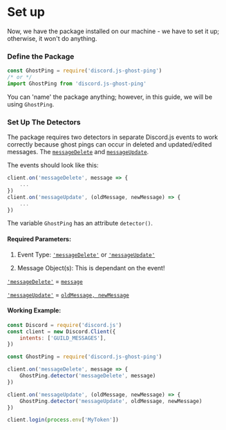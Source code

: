# Set up
Now, we have the package installed on our machine - we have to set it up; otherwise, it won't do anything.

### Define the Package
```js
const GhostPing = require('discord.js-ghost-ping')
/* or */
import GhostPing from 'discord.js-ghost-ping'
```
You can 'name' the package anything; however, in this guide, we will be using `GhostPing`.

### Set Up The Detectors
The package requires two detectors in separate Discord.js events to work correctly because ghost pings can occur in deleted and updated/edited messages. The [`messageDelete`](https://discord.js.org/#/docs/main/stable/class/Client?scrollTo=e-messageDelete) and [`messageUpdate`](https://discord.js.org/#/docs/main/stable/class/Client?scrollTo=e-messageUpdate). 

The events should look like this:
```js
client.on('messageDelete', message => { 
    ...
})
client.on('messageUpdate', (oldMessage, newMessage) => {
    ...
})
```

The variable `GhostPing` has an attribute `detector()`.
#### **Required Parameters:**
1. Event Type: [`'messageDelete'`](https://discord.js.org/#/docs/main/stable/class/Client?scrollTo=e-messageDelete) or [`'messageUpdate'`](https://discord.js.org/#/docs/main/stable/class/Client?scrollTo=e-messageUpdate)

2. Message Object(s): This is dependant on the event!

[`'messageDelete'`](https://discord.js.org/#/docs/main/stable/class/Client?scrollTo=e-messageDelete) = [`message`](https://discord.js.org/#/docs/main/stable/class/Client?scrollTo=e-messageDelete)

[`'messageUpdate'`](https://discord.js.org/#/docs/main/stable/class/Client?scrollTo=e-messageUpdate) = [`oldMessage, newMessage`](https://discord.js.org/#/docs/main/stable/class/Client?scrollTo=e-messageUpdate)


#### **Working Example:**
```js
const Discord = require('discord.js')
const client = new Discord.Client({
    intents: ['GUILD_MESSAGES'],
})

const GhostPing = require('discord.js-ghost-ping')

client.on('messageDelete', message => {
    GhostPing.detector('messageDelete', message)
})

client.on('messageUpdate', (oldMessage, newMessage) => {
    GhostPing.detector('messageUpdate', oldMessage, newMessage)
})

client.login(process.env['MyToken'])
```